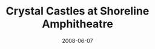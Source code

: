 ---
date: '2008-06-07'
artist: Crystal Castles
festival: Live 105's BFD
venue: Shoreline Amphitheatre
city: Mountain View
state: CA
country: USA
price: $10.53
solo: 'Yes'
title: Crystal Castles at Shoreline Amphitheatre
slug: 2008-06-07-crystal-castles
cover: ''
genre: ''
category: show
tags:
  - solo show
created: 02/15/2019
artists:
  - Crystal Castles
openers: []
---
